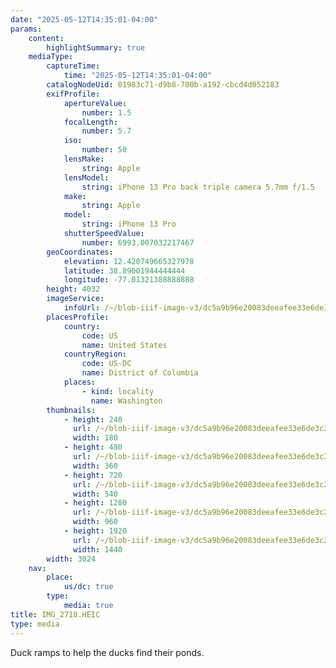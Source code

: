```yaml
---
date: "2025-05-12T14:35:01-04:00"
params:
    content:
        highlightSummary: true
    mediaType:
        captureTime:
            time: "2025-05-12T14:35:01-04:00"
        catalogNodeUid: 01983c71-d9b8-700b-a192-cbcd4d052183
        exifProfile:
            apertureValue:
                number: 1.5
            focalLength:
                number: 5.7
            iso:
                number: 50
            lensMake:
                string: Apple
            lensModel:
                string: iPhone 13 Pro back triple camera 5.7mm f/1.5
            make:
                string: Apple
            model:
                string: iPhone 13 Pro
            shutterSpeedValue:
                number: 6993.007032217467
        geoCoordinates:
            elevation: 12.420749665327978
            latitude: 38.89001944444444
            longitude: -77.01321388888888
        height: 4032
        imageService:
            infoUrl: /~/blob-iiif-image-v3/dc5a9b96e20083deeafee33e6de3c26d7131822f014f9bb02dc6e933a1290370/info.json
        placesProfile:
            country:
                code: US
                name: United States
            countryRegion:
                code: US-DC
                name: District of Columbia
            places:
                - kind: locality
                  name: Washington
        thumbnails:
            - height: 240
              url: /~/blob-iiif-image-v3/dc5a9b96e20083deeafee33e6de3c26d7131822f014f9bb02dc6e933a1290370/full/180%2C240/0/default.jpg
              width: 180
            - height: 480
              url: /~/blob-iiif-image-v3/dc5a9b96e20083deeafee33e6de3c26d7131822f014f9bb02dc6e933a1290370/full/360%2C480/0/default.jpg
              width: 360
            - height: 720
              url: /~/blob-iiif-image-v3/dc5a9b96e20083deeafee33e6de3c26d7131822f014f9bb02dc6e933a1290370/full/540%2C720/0/default.jpg
              width: 540
            - height: 1280
              url: /~/blob-iiif-image-v3/dc5a9b96e20083deeafee33e6de3c26d7131822f014f9bb02dc6e933a1290370/full/960%2C1280/0/default.jpg
              width: 960
            - height: 1920
              url: /~/blob-iiif-image-v3/dc5a9b96e20083deeafee33e6de3c26d7131822f014f9bb02dc6e933a1290370/full/1440%2C1920/0/default.jpg
              width: 1440
        width: 3024
    nav:
        place:
            us/dc: true
        type:
            media: true
title: IMG_2718.HEIC
type: media
---
```


Duck ramps to help the ducks find their ponds.
